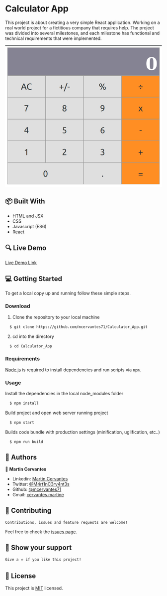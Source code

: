 # Calculator App

This project is about creating a very simple React application. Working on a real world project for a fictitious company that requires help. The project was divided into several milestones, and each milestone has functional and technical requirements that were implemented.

![screenshot](./Screenshot.png)

## :package: Built With

- HTML and JSX
- CSS
- Javascript (ES6)
- React

## :mag: Live Demo

[Live Demo Link](https://calculator-app-project.herokuapp.com/)

## :computer: Getting Started

To get a local copy up and running follow these simple steps.


### Download

1) Clone the repository to your local machine

```sh
  $ git clone https://github.com/mcervantes71/Calculator_App.git
```

2) cd into the directory

```sh
  $ cd Calculator_App
```

### Requirements

[Node.js](https://nodejs.org) is required to install dependencies and run scripts via `npm`.

### Usage

Install the dependencies in the local node_modules folder

```sh
  $ npm install
```

Build project and open web server running project

```sh
  $ npm start
```

Builds code bundle with production settings (minification, uglification, etc..)

```sh
  $ npm run build
```

## :busts_in_silhouette: Authors

👤 **Martin Cervantes**

- Linkedin: [Martin Cervantes](https://www.linkedin.com/in/cervantesmartin/)
- Twitter: [@M4rt1nC3rv4nt3s](https://twitter.com/M4rt1nC3rv4nt3s)
- Github: [@mcervantes71](https://github.com/mcervantes71)
- Gmail: [cervantes.martine](mailto:cervantes.martine@gmail.com)

## 🤝 Contributing

    Contributions, issues and feature requests are welcome!

Feel free to check the [issues page](../../issues).

## :star2: Show your support

    Give a ⭐️ if you like this project!

## 📝 License

This project is [MIT](lic.url) licensed.
